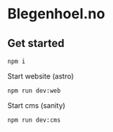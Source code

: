 # Blegenhoel.no

## Get started

```
npm i
```

Start website (astro)

```
npm run dev:web
```

Start cms (sanity)

```
npm run dev:cms
```
